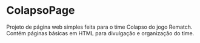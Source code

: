# ColapsoPage

Projeto de página web simples feita para o time Colapso do jogo Rematch. Contém páginas básicas em HTML para divulgação e organização do time.
